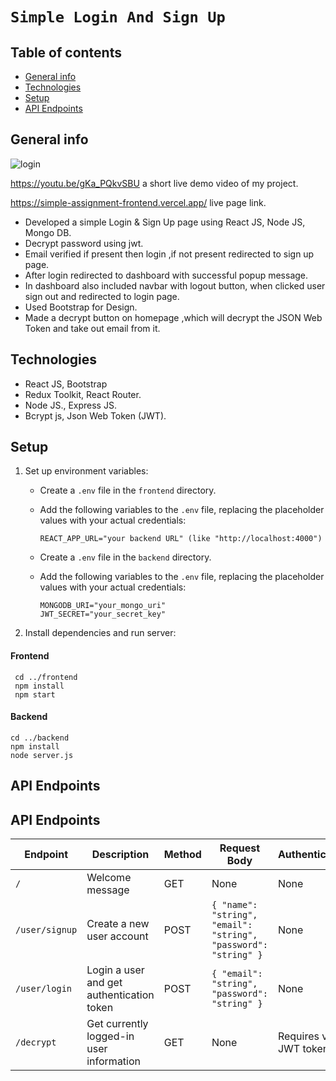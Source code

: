 # `Simple Login And Sign Up`

## Table of contents
* [General info](#general-info)
* [Technologies](#technologies)
* [Setup](#setup)
* [API Endpoints](#api-endpoints)

## General info
![login](https://github.com/Magar0/simple-assignment/assets/35245789/0a33ca3f-be32-49ba-bdcd-236276339695)

https://youtu.be/gKa_PQkvSBU  a short live demo video of my project. 

https://simple-assignment-frontend.vercel.app/ live page link.

* Developed a simple Login & Sign Up page using React JS, Node JS, Mongo DB.
* Decrypt password using jwt.
* Email verified if present then login ,if not present redirected to sign up page.
* After login redirected to dashboard with successful popup message.
* In dashboard also included navbar with logout button, when clicked user sign out and redirected to login page.
* Used Bootstrap for Design.
* Made a decrypt button on homepage ,which will decrypt the JSON Web Token and take out email from it.
  
## Technologies
* React JS, Bootstrap
* Redux Toolkit, React Router.
* Node JS., Express JS.
* Bcrypt js, Json Web Token (JWT).
	
## Setup
1. Set up environment variables:
   - Create a `.env` file in the `frontend` directory.
   - Add the following variables to the `.env` file, replacing the placeholder values with your actual credentials:
     ```
     REACT_APP_URL="your backend URL" (like "http://localhost:4000")
     ```

   - Create a `.env` file in the `backend` directory.
   - Add the following variables to the `.env` file, replacing the placeholder values with your actual credentials:
     ```
     MONGODB_URI="your_mongo_uri"
     JWT_SECRET="your_secret_key"
     ```
2. Install dependencies and run server:
#### Frontend
```
 cd ../frontend
 npm install
 npm start
```
#### Backend
```
cd ../backend
npm install
node server.js
```

## API Endpoints

## API Endpoints

| Endpoint | Description | Method | Request Body | Authentication |
|---|---|---|---|---|
| `/` | Welcome message | GET | None | None |
| `/user/signup` | Create a new user account | POST | `{ "name": "string", "email": "string", "password": "string" }` | None |
| `/user/login` | Login a user and get authentication token | POST | `{ "email": "string", "password": "string" }` | None |
| `/decrypt` | Get currently logged-in user information | GET | None | Requires valid JWT token |


